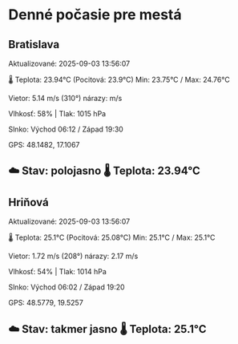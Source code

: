 ﻿# Denné počasie pre mestá

## Bratislava
Aktualizované: 2025-09-03 13:56:07

🌡️ Teplota: 23.94°C 
(Pocitová: 23.9°C)
Min: 23.75°C / Max: 24.76°C

Vietor: 5.14 m/s    (310°) 
nárazy:  m/s

Vlhkosť: 58% | Tlak: 1015 hPa

Slnko: Východ 06:12 / Západ 19:30

GPS: 48.1482, 17.1067

☁️ Stav: polojasno        🌡️ Teplota: 23.94°C
---

## Hriňová
Aktualizované: 2025-09-03 13:56:07

🌡️ Teplota: 25.1°C 
(Pocitová: 25.08°C)
Min: 25.1°C / Max: 25.1°C

Vietor: 1.72 m/s (208°)
nárazy: 2.17 m/s

Vlhkosť: 54% | Tlak: 1014 hPa

Slnko: Východ 06:02 / Západ 19:20

GPS: 48.5779, 19.5257

☁️ Stav: takmer jasno        🌡️ Teplota: 25.1°C
---

